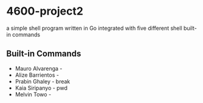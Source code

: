 # 4600-project2
 a simple shell program written in Go integrated with five different shell built-in commands

## Built-in Commands
- Mauro Alvarenga   -
- Alize Barrientos  -
- Prabin Ghaley     - break
- Kaia Siripanyo    - pwd
- Melvin Towo       - 
